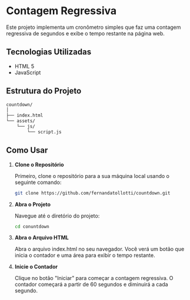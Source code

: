 # Contagem Regressiva

Este projeto implementa um cronômetro simples que faz uma contagem regressiva de segundos e exibe o tempo restante na página web.

## Tecnologias Utilizadas

- HTML 5
- JavaScript

## Estrutura do Projeto
```bash
countdown/
│
├── index.html
└── assets/
    └── js/
        └── script.js
```


## Como Usar

1. **Clone o Repositório**

   Primeiro, clone o repositório para a sua máquina local usando o seguinte comando:

   ```bash
   git clone https://github.com/fernandatollotti/countdown.git

2. **Abra o Projeto**

    Navegue até o diretório do projeto:
    ```bash
    cd conuntdown

3. **Abra o Arquivo HTML**

    Abra o arquivo index.html no seu navegador. Você verá um botão que inicia o contador e uma área para exibir o tempo restante.

4. **Inicie o Contador**

    Clique no botão "Iniciar" para começar a contagem regressiva. O contador começará a partir de 60 segundos e diminuirá a cada segundo.


